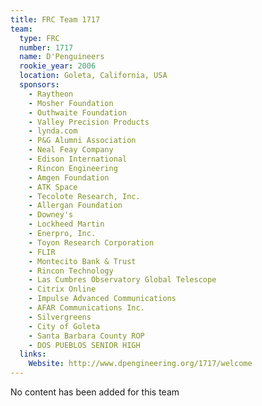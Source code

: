 ```yaml
---
title: FRC Team 1717
team:
  type: FRC
  number: 1717
  name: D'Penguineers
  rookie_year: 2006
  location: Goleta, California, USA
  sponsors:
    - Raytheon
    - Mosher Foundation
    - Outhwaite Foundation
    - Valley Precision Products
    - lynda.com
    - P&G Alumni Association
    - Neal Feay Company
    - Edison International
    - Rincon Engineering
    - Amgen Foundation
    - ATK Space
    - Tecolote Research, Inc.
    - Allergan Foundation
    - Downey's
    - Lockheed Martin
    - Enerpro, Inc.
    - Toyon Research Corporation
    - FLIR
    - Montecito Bank & Trust
    - Rincon Technology
    - Las Cumbres Observatory Global Telescope
    - Citrix Online
    - Impulse Advanced Communications
    - AFAR Communications Inc.
    - Silvergreens
    - City of Goleta
    - Santa Barbara County ROP
    - DOS PUEBLOS SENIOR HIGH
  links:
    Website: http://www.dpengineering.org/1717/welcome
---
```

No content has been added for this team
